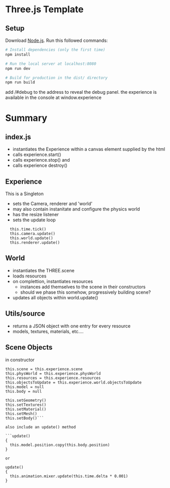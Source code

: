 # Three.js Template

## Setup

Download [Node.js](https://nodejs.org/en/download/).
Run this followed commands:

```bash
# Install dependencies (only the first time)
npm install

# Run the local server at localhost:8080
npm run dev

# Build for production in the dist/ directory
npm run build
```

add /#debug to the address to reveal the debug panel. the experience is available in the console at window.experience

# Summary

## index.js

- instantiates the Experience within a canvas element supplied by the html
- calls experience.start()
- calls experience.stop() and
- calls experience destroy()

## Experience

This is a Singleton

- sets the Camera, renderer and 'world'
- may also contain instanitate and configure the physics world
- has the resize listener
- sets the update loop

```
  this.time.tick()
  this.camera.update()
  this.world.update()
  this.renderer.update()
```

## World

- instantiates the THREE.scene
- loads resources
- on complettion, instantiates resources
  - instances add themselves to the scene in their constructors
  - should we phase this somehow, progressively building scene?
- updates all objects within world.update()

## Utils/source

- returns a JSON object with one entry for every resource
- models, textures, materials, etc....

## Scene Objects

in constructor

````this.experience = new Experience()
this.scene = this.experience.scene
this.physWorld = this.experience.physWorld
this.resources = this.experience.resources
this.objectsToUpdate = this.experience.world.objectsToUpdate
this.model = null
this.body = null

this.setGeometry()
this.setTextures()
this.setMaterial()
this.setMesh()
this.setBody()```

also include an update() method

```update()
{
  this.model.position.copy(this.body.position)
}

or

update()
{
  this.animation.mixer.update(this.time.delta * 0.001)
}
````
